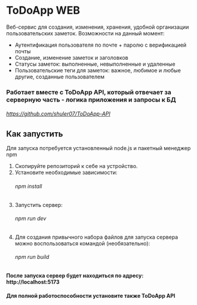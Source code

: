 # ToDoApp WEB
Веб-сервис для создания, изменения, хранения, удобной организации пользовательских заметок. Возможности на данный момент: 
- Аутентификация пользователя по почте + паролю с верификацией почты  
- Создание, изменение заметок и заголовков  
- Статусы заметок: выполненные, невыполненные и удаленные  
- Пользовательские теги для заметок: важное, любимое и любые другие, созданные пользователем  
### Работает вместе с ToDoApp API, который отвечает за серверную часть - логика приложения и запросы к БД
###### https://github.com/shuler07/ToDoApp-API

## Как запустить
Для запуска потребуется установленный node.js и пакетный менеджер npm  
1. Скопируйте репозиторий к себе на устройство.  
2. Установите необходимые зависимости:
   ###### npm install
3. Запустить сервер:
   ###### npm run dev
4. Для создания привычного набора файлов для запуска сервера можно воспользоваться командой (необязательно):  
   ###### npm run build

#### После запуска сервер будет находиться по адресу: http://localhost:5173
#### Для полной работоспособности установите также ToDoApp API
